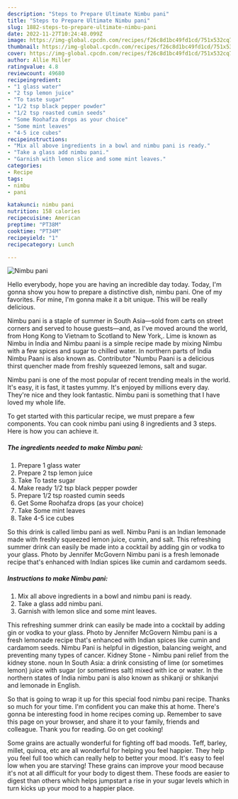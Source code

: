 ```yaml
---
description: "Steps to Prepare Ultimate Nimbu pani"
title: "Steps to Prepare Ultimate Nimbu pani"
slug: 1882-steps-to-prepare-ultimate-nimbu-pani
date: 2022-11-27T10:24:48.099Z
image: https://img-global.cpcdn.com/recipes/f26c8d1bc49fd1cd/751x532cq70/nimbu-pani-recipe-main-photo.jpg
thumbnail: https://img-global.cpcdn.com/recipes/f26c8d1bc49fd1cd/751x532cq70/nimbu-pani-recipe-main-photo.jpg
cover: https://img-global.cpcdn.com/recipes/f26c8d1bc49fd1cd/751x532cq70/nimbu-pani-recipe-main-photo.jpg
author: Allie Miller
ratingvalue: 4.8
reviewcount: 49680
recipeingredient:
- "1 glass water"
- "2 tsp lemon juice"
- "To taste sugar"
- "1/2 tsp black pepper powder"
- "1/2 tsp roasted cumin seeds"
- "Some Roohafza drops as your choice"
- "Some mint leaves"
- "4-5 ice cubes"
recipeinstructions:
- "Mix all above ingredients in a bowl and nimbu pani is ready."
- "Take a glass add nimbu pani."
- "Garnish with lemon slice and some mint leaves."
categories:
- Recipe
tags:
- nimbu
- pani

katakunci: nimbu pani 
nutrition: 158 calories
recipecuisine: American
preptime: "PT38M"
cooktime: "PT34M"
recipeyield: "1"
recipecategory: Lunch

---
```



![Nimbu pani](https://img-global.cpcdn.com/recipes/f26c8d1bc49fd1cd/751x532cq70/nimbu-pani-recipe-main-photo.jpg)

Hello everybody, hope you are having an incredible day today. Today, I'm gonna show you how to prepare a distinctive dish, nimbu pani. One of my favorites. For mine, I'm gonna make it a bit unique. This will be really delicious.

Nimbu pani is a staple of summer in South Asia—sold from carts on street corners and served to house guests—and, as I&#39;ve moved around the world, from Hong Kong to Vietnam to Scotland to New York,. Lime is known as Nimbu in India and Nimbu paani is a simple recipe made by mixing Nimbu with a few spices and sugar to chilled water. In northern parts of India Nimbu Paani is also known as. Contributor &#34;Numbu Paani is a delicious thirst quencher made from freshly squeezed lemons, salt and sugar.

Nimbu pani is one of the most popular of recent trending meals in the world. It's easy, it is fast, it tastes yummy. It's enjoyed by millions every day. They're nice and they look fantastic. Nimbu pani is something that I have loved my whole life.


To get started with this particular recipe, we must prepare a few components. You can cook nimbu pani using 8 ingredients and 3 steps. Here is how you can achieve it.

<!--inarticleads1-->

##### The ingredients needed to make Nimbu pani:

1. Prepare 1 glass water
1. Prepare 2 tsp lemon juice
1. Take To taste sugar
1. Make ready 1/2 tsp black pepper powder
1. Prepare 1/2 tsp roasted cumin seeds
1. Get Some Roohafza drops (as your choice)
1. Take Some mint leaves
1. Take 4-5 ice cubes


So this drink is called limbu pani as well. Nimbu Pani is an Indian lemonade made with freshly squeezed lemon juice, cumin, and salt. This refreshing summer drink can easily be made into a cocktail by adding gin or vodka to your glass. Photo by Jennifer McGovern Nimbu pani is a fresh lemonade recipe that&#39;s enhanced with Indian spices like cumin and cardamom seeds. 

<!--inarticleads2-->

##### Instructions to make Nimbu pani:

1. Mix all above ingredients in a bowl and nimbu pani is ready.
1. Take a glass add nimbu pani.
1. Garnish with lemon slice and some mint leaves.


This refreshing summer drink can easily be made into a cocktail by adding gin or vodka to your glass. Photo by Jennifer McGovern Nimbu pani is a fresh lemonade recipe that&#39;s enhanced with Indian spices like cumin and cardamom seeds. Nimbu Pani is helpful in digestion, balancing weight, and preventing many types of cancer. Kidney Stone - Nimbu pani relief from the kidney stone. noun In South Asia: a drink consisting of lime (or sometimes lemon) juice with sugar (or sometimes salt) mixed with ice or water. In the northern states of India nimbu pani is also known as shikanji or shikanjvi and lemonade in English. 

So that is going to wrap it up for this special food nimbu pani recipe. Thanks so much for your time. I'm confident you can make this at home. There's gonna be interesting food in home recipes coming up. Remember to save this page on your browser, and share it to your family, friends and colleague. Thank you for reading. Go on get cooking!

Some grains are actually wonderful for fighting off bad moods. Teff, barley, millet, quinoa, etc are all wonderful for helping you feel happier. They help you feel full too which can really help to better your mood. It's easy to feel low when you are starving! These grains can improve your mood because it's not at all difficult for your body to digest them. These foods are easier to digest than others which helps jumpstart a rise in your sugar levels which in turn kicks up your mood to a happier place.
